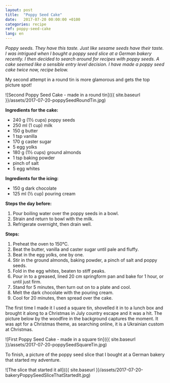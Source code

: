 ```yaml
---
layout: post
title:  "Poppy Seed Cake"
date:   2017-07-20 00:00:00 +0100
categories: recipe
ref: poppy-seed-cake
lang: en
---
```


*Poppy seeds. They have this taste. Just like sesame seeds have their taste. I was intrigued when I bought a poppy seed slice at a German bakery recently. I then decided to search around for recipes with poppy seeds. A cake seemed like a sensible entry level decision. I have made a poppy seed cake twice now, recipe below.*

My second attempt in a round tin is more glamorous and gets the top picture spot!

![Second Poppy Seed Cake  - made in a round tin]({{ site.baseurl }}/assets/2017-07-20-poppySeedRoundTin.jpg)

**Ingredients for the cake:**
* 240 g (1½ cups) poppy seeds
* 250 ml (1 cup) milk
* 150 g butter
* 1 tsp vanilla
* 170 g caster sugar
* 5 egg yolks
* 180 g (1½ cups) ground almonds
* 1 tsp baking powder
* pinch of salt
* 5 egg whites

**Ingredients for the icing:**
* 150 g dark chocolate
* 125 ml (½ cup) pouring cream

**Steps the day before:**
1. Pour boiling water over the poppy seeds in a bowl.
2. Strain and return to bowl with the milk.
3. Refrigerate overnight, then drain well.

**Steps:**
1. Preheat the oven to 150°C.
2. Beat the butter, vanilla and caster sugar until pale and fluffy.
3. Beat in the egg yolks, one by one.
4. Stir in the ground almonds, baking powder, a pinch of salt and poppy seeds.
5. Fold in the egg whites, beaten to stiff peaks.
6. Pour in to a greased, lined 20 cm springform pan and bake for 1 hour, or until just firm.
7. Stand for 5 minutes, then turn out on to a plate and cool.
8. Melt the dark chocolate with the pouring cream.
9. Cool for 20 minutes, then spread over the cake.

The first time I made it I used a square tin, shovelled it in to a lunch box and brought it along to a Christmas in July country escape and it was a hit. The picture below by the woodfire in the background captures the moment. It was apt for a Christmas theme, as searching online, it is a Ukrainian custom at Christmas.

![First Poppy Seed Cake  - made in a square tin]({{ site.baseurl }}/assets/2017-07-20-poppySeedSquareTin.jpg)

To finish, a picture of the poppy seed slice that I bought at a German bakery that started my adventure.

![The slice that started it all]({{ site.baseurl }}/assets/2017-07-20-bakeryPoppySeedSliceThatStartedIt.jpg)
